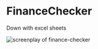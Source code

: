 # FinanceChecker

Down with excel sheets

![screenplay of finance-checker](https://imgur.com/a/a5oJ4LJ)
